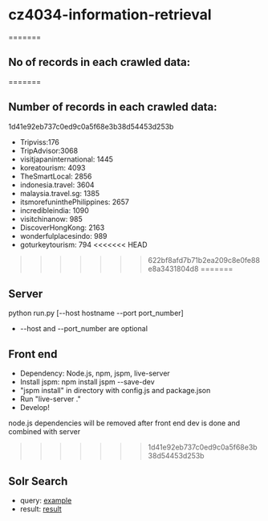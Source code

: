 # cz4034-information-retrieval
=======
## No of records in each crawled data:
=======
## Number of records in each crawled data:
1d41e92eb737c0ed9c0a5f68e3b38d54453d253b
- Tripviss:176
- TripAdvisor:3068
- visitjapaninternational: 1445
- koreatourism: 4093
- TheSmartLocal: 2856
- indonesia.travel: 3604
- malaysia.travel.sg: 1385
- itsmorefuninthePhilippines: 2657
- incredibleindia: 1090
- visitchinanow: 985
- DiscoverHongKong: 2163
- wonderfulplacesindo: 989
- goturkeytourism: 794
<<<<<<< HEAD
>>>>>>> 622bf8afd7b71b2ea209c8e0fe88e8a3431804d8
=======

## Server
python run.py [--host hostname --port port_number] 
* --host and --port_number are optional

## Front end
- Dependency: Node.js, npm, jspm, live-server
- Install jspm: npm install jspm --save-dev
- "jspm install" in directory with config.js and package.json
- Run "live-server ."
- Develop!

node.js dependencies will be removed after front end dev is done and combined with server
>>>>>>> 1d41e92eb737c0ed9c0a5f68e3b38d54453d253b


## Solr Search
- query: [example](https://gist.github.com/felixputera/1d90ea9e3f929ec300511bbd8db605bf)
- result: [result](https://gist.github.com/felixputera/e9870a3335396cbdeb4b5b804bdcdc0f)
